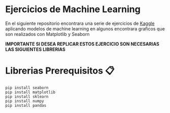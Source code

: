 # Ejercicios de Machine Learning 

En el siguiente repositorio encontrara una serie de ejercicios de [Kaggle](https://www.kaggle.com) aplicando modelos de machine learning
en algunos encontrara graficos que son realizados con Matplotlib y Seaborn 

**IMPORTANTE SI DESEA REPLICAR ESTOS EJERCICIO SON NECESARIAS LAS SIGUIENTES LIBRERIAS**

# Librerias Prerequisitos 📋
```
pip install seaborn
pip install matplotlib
pip install sklearn
pip install numpy 
pip install pandas

```
